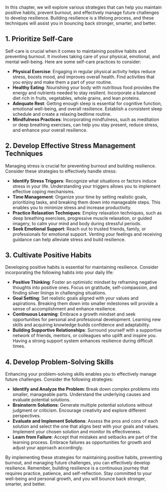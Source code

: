 
In this chapter, we will explore various strategies that can help you maintain positive habits, prevent burnout, and effectively manage future challenges to develop resilience. Building resilience is a lifelong process, and these techniques will assist you in bouncing back stronger, smarter, and better.

## 1\. Prioritize Self-Care

Self-care is crucial when it comes to maintaining positive habits and preventing burnout. It involves taking care of your physical, emotional, and mental well-being. Here are some self-care practices to consider:

- **Physical Exercise**: Engaging in regular physical activity helps reduce stress, boosts mood, and improves overall health. Find activities that you enjoy and make them a part of your routine.
- **Healthy Eating**: Nourishing your body with nutritious food provides the energy and nutrients needed to stay resilient. Incorporate a balanced diet rich in fruits, vegetables, whole grains, and lean proteins.
- **Adequate Rest**: Getting enough sleep is essential for cognitive function, emotional well-being, and overall resilience. Establish a consistent sleep schedule and create a relaxing bedtime routine.
- **Mindfulness Practices**: Incorporating mindfulness, such as meditation or deep breathing exercises, can help you stay present, reduce stress, and enhance your overall resilience.

## 2\. Develop Effective Stress Management Techniques

Managing stress is crucial for preventing burnout and building resilience. Consider these strategies to effectively handle stress:

- **Identify Stress Triggers**: Recognize what situations or factors induce stress in your life. Understanding your triggers allows you to implement effective coping mechanisms.
- **Time Management**: Organize your time by setting realistic goals, prioritizing tasks, and breaking them down into manageable steps. This enables you to minimize stress and increase productivity.
- **Practice Relaxation Techniques**: Employ relaxation techniques, such as deep breathing exercises, progressive muscle relaxation, or guided imagery, to calm your mind and body during stressful periods.
- **Seek Emotional Support**: Reach out to trusted friends, family, or professionals for emotional support. Venting your feelings and receiving guidance can help alleviate stress and build resilience.

## 3\. Cultivate Positive Habits

Developing positive habits is essential for maintaining resilience. Consider incorporating the following habits into your daily life:

- **Positive Thinking**: Foster an optimistic mindset by reframing negative thoughts into positive ones. Focus on gratitude, self-compassion, and finding silver linings in challenging situations.
- **Goal Setting**: Set realistic goals aligned with your values and aspirations. Breaking them down into smaller milestones will provide a sense of accomplishment and enhance resilience.
- **Continuous Learning**: Embrace a growth mindset and seek opportunities for personal and professional development. Learning new skills and acquiring knowledge builds confidence and adaptability.
- **Building Supportive Relationships**: Surround yourself with a supportive network of friends, mentors, or colleagues who uplift and inspire you. Having a strong support system enhances resilience during difficult times.

## 4\. Develop Problem-Solving Skills

Enhancing your problem-solving skills enables you to effectively manage future challenges. Consider the following strategies:

- **Identify and Analyze the Problem**: Break down complex problems into smaller, manageable parts. Understand the underlying causes and evaluate potential solutions.
- **Brainstorm Solutions**: Generate multiple potential solutions without judgment or criticism. Encourage creativity and explore different perspectives.
- **Evaluate and Implement Solutions**: Assess the pros and cons of each solution and select the one that aligns best with your goals and values. Implement your chosen solution and monitor its effectiveness.
- **Learn from Failure**: Accept that mistakes and setbacks are part of the learning process. Embrace failures as opportunities for growth and adjust your approach accordingly.

By implementing these strategies for maintaining positive habits, preventing burnout, and managing future challenges, you can effectively develop resilience. Remember, building resilience is a continuous journey that requires practice, patience, and self-reflection. Stay committed to your well-being and personal growth, and you will bounce back stronger, smarter, and better.
